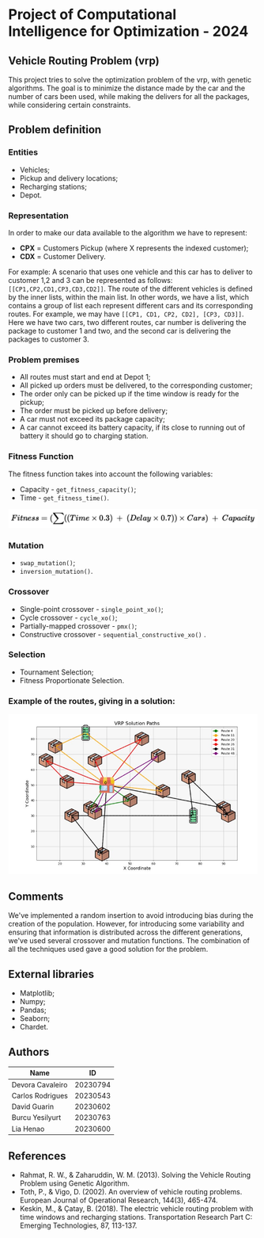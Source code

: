 # Project of Computational Intelligence for Optimization - 2024
## Vehicle Routing Problem (vrp)
This project tries to solve the optimization problem of the vrp, with genetic algorithms. The goal is to minimize the distance made by the car and the number of cars been used, while making the delivers for all the packages, while considering certain constraints.

## Problem definition
### Entities
* Vehicles;
* Pickup and delivery locations;
* Recharging stations;
* Depot.

### Representation
In order to make our data available to the algorithm we have to represent:
* **CPX** = Customers Pickup (where X represents the indexed customer);
* **CDX** = Customer Delivery.

For example: A scenario that uses one vehicle and this car has to deliver to customer 1,2 and 3 can be represented as follows: `[[CP1,CP2,CD1,CP3,CD3,CD2]]`.
The route of the different vehicles is defined by the inner lists, within the main list. In other words, we have a list, which contains a group of list each represent different cars and its corresponding routes. For example, we may have `[[CP1, CD1, CP2, CD2], [CP3, CD3]]`. Here we have two cars, two different routes, car number is delivering the package to customer 1 and two, and the second car is delivering the packages to customer 3. 

### Problem premises
- All routes must start and end at Depot 1;
- All picked up orders must be delivered, to the corresponding customer;
- The order only can be picked up if the time window is ready for the pickup;
- The order must be picked up before delivery;
- A car must not exceed its package capacity;
- A car cannot exceed its battery capacity, if its close to running out of battery it should go to charging station. 


### Fitness Function
The fitness function takes into account the following variables:
* Capacity - `get_fitness_capacity()`;
* Time - `get_fitness_time()`.


![](CIFO2024/images/equation.png)



### Mutation
* `swap_mutation()`;
* `inversion_mutation()`.

### Crossover
* Single-point crossover - `single_point_xo()`;
* Cycle crossover - `cycle_xo()`;
* Partially-mapped crossover - `pmx()`;
* Constructive crossover - `sequential_constructive_xo()` .

### Selection
* Tournament Selection;
* Fitness Proportionate Selection.

### Example of the routes, giving in a solution:

![](CIFO2024/images/ExampleRoutes.jpg)

## Comments
We've implemented a random insertion to avoid introducing bias during the creation of the population. However, for introducing some variability and ensuring that information is distributed across the different generations, we've used several crossover and mutation functions. The combination of all the techniques used gave a good solution for the problem.

## External libraries
* Matplotlib;
* Numpy;
* Pandas;
* Seaborn;
* Chardet.

## Authors
| Name             | ID       |
|------------------|----------|
| Devora Cavaleiro | 20230794 |
| Carlos Rodrigues | 20230543 |
| David Guarin     | 20230602 |
| Burcu Yesilyurt  | 20230763 |
| Lia Henao        | 20230600 |


## References
* Rahmat, R. W., & Zaharuddin, W. M. (2013). Solving the Vehicle Routing Problem using Genetic Algorithm. 
* Toth, P., & Vigo, D. (2002). An overview of vehicle routing problems. European Journal of Operational Research, 144(3), 465-474.
* Keskin, M., & Çatay, B. (2018). The electric vehicle routing problem with time windows and recharging stations. Transportation Research Part C: Emerging Technologies, 87, 113-137. 
